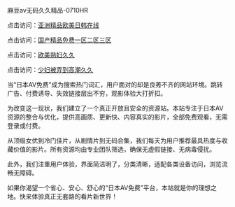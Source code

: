 麻豆av无码久久精品-0710HR

点击访问：<a href="https://heiliaoxwd5i8.pages.dev">亚洲精品欧美日韩在线</a>

点击访问：<a href="https://heiliaozj3tjd.pages.dev">国产精品免费一区二区三区</a>

点击访问：<a href="https://heiliaoga6s9v.pages.dev">欧美熟妇久久</a>

点击访问：<a href="https://heiliaoxqkkct.pages.dev">少妇被弄到高潮久久</a>


当“日本AV免费”成为搜索热门词汇，用户面对的却是良莠不齐的网站环境。跳转广告、付费诱导、失效链接层出不穷，观影体验大打折扣。

为改变这一现状，我们建立了一个真正开放且安全的资源站。本站专注于日本AV资源的整合与优化，提供高画质、更新快、内容真实的影片，全部免费观看，无需登录或付费。

从顶级女优到冷门佳片，从剧情片到无码合集，我们每天为用户推荐最具热度与收藏价值的影片。所有资源均由专业团队筛选，确保无虚假链接、无病毒侵扰。

此外，我们注重用户体验，界面简洁明了，分类清晰，适配各类设备访问，浏览流畅无障碍。

如果你渴望一个省心、安心、舒心的“日本AV免费”平台，本站就是你的理想之地。快来体验真正无套路的看片新世界！

<span style="display:none;">[Canonical link]( https://github.com/hvt20250710/riben352 ）</span>
